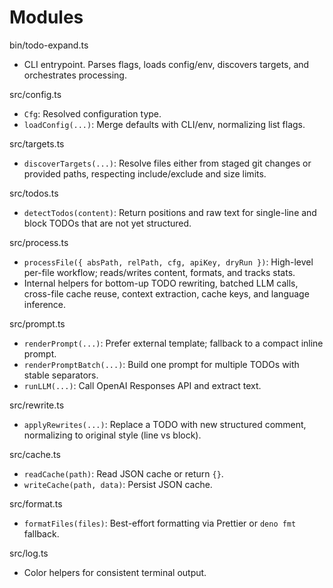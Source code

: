 # Modules

bin/todo-expand.ts

- CLI entrypoint. Parses flags, loads config/env, discovers targets, and orchestrates processing.

src/config.ts

- `Cfg`: Resolved configuration type.
- `loadConfig(...)`: Merge defaults with CLI/env, normalizing list flags.

src/targets.ts

- `discoverTargets(...)`: Resolve files either from staged git changes or provided paths, respecting include/exclude and size limits.

src/todos.ts

- `detectTodos(content)`: Return positions and raw text for single-line and block TODOs that are not yet structured.

src/process.ts

- `processFile({ absPath, relPath, cfg, apiKey, dryRun })`: High-level per-file workflow; reads/writes content, formats, and tracks stats.
- Internal helpers for bottom-up TODO rewriting, batched LLM calls, cross-file cache reuse, context extraction, cache keys, and language inference.

src/prompt.ts

- `renderPrompt(...)`: Prefer external template; fallback to a compact inline prompt.
- `renderPromptBatch(...)`: Build one prompt for multiple TODOs with stable separators.
- `runLLM(...)`: Call OpenAI Responses API and extract text.

src/rewrite.ts

- `applyRewrites(...)`: Replace a TODO with new structured comment, normalizing to original style (line vs block).

src/cache.ts

- `readCache(path)`: Read JSON cache or return `{}`.
- `writeCache(path, data)`: Persist JSON cache.

src/format.ts

- `formatFiles(files)`: Best-effort formatting via Prettier or `deno fmt` fallback.

src/log.ts

- Color helpers for consistent terminal output.


